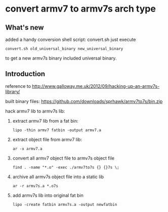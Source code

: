 convert armv7 to armv7s arch type
================================

What's new
----------
added a handy conversion shell script: convert.sh
just execute
```shell
convert.sh old_universal_binary new_universal_binary
```

to get a new armv7s binary included universal binary.

Introduction
------------

reference to http://www.galloway.me.uk/2012/09/hacking-up-an-armv7s-library/

built binary files: https://github.com/downloads/sprhawk/armv7to7s/bin.zip


hack armv7 lib to armv7s lib:

1. extract armv7 lib from a fat bin:

    ```shell
    lipo -thin armv7 fatbin -output armv7.a
    ```

2. extract object file from armv7 lib:

    ```shell
    ar -x armv7.a
    ``` 

3. convert all armv7 object file to armv7s object file

    ```shell
    find . -name "*.o" -exec ./armv7to7s {} {}7s \;
    ```

4. archive all armv7s object file into a static lib

    ```shell
    ar -r armv7s.a *.o7s
    ```

5. add armv7s lib into original fat bin

    ```shell
    lipo -create fatbin armv7s.a -output newfatbin
    ```

